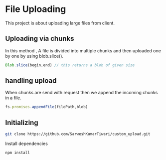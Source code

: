 # File Uploading

This project is about uploading large files from client.

## Uploading via chunks

In this method , A file is divided into multiple chunks and then uploaded one by one by using blob.slice().
``` javascript
Blob.slice(begin,end) // this returns a blob of given size
```

## handling upload

When chunks are send with request then we append the incoming chunks in a file.
```javascript
fs.promises.appendFile(filePath,blob)
```

## Initializing
```bash
git clone https://github.com/SarweshKumarTiwari/custom_upload.git
```
Install dependencies

```bash
npm install
```